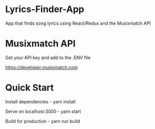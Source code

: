 # Lyrics-Finder-App
App that finds song lyrics using React/Redux and the Musixmatch API


# Musixmatch API
Get your API key and add to the .ENV file

https://developer.musixmatch.com

# Quick Start

Install dependencies - 
yarn install

Serve on localhost:3000 - 
yarn start

Build for production - 
yarn run build
